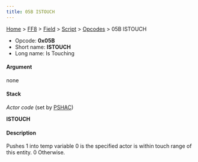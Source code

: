 ```yaml
---
title: 05B ISTOUCH
---
```


[Home](Main%20Page.md) > [FF8](FF8.md) > [Field](FF8/Field.md) > [Script](FF8/Field/Script.md) > [Opcodes](FF8/Field/Script/Opcodes.md) > 05B ISTOUCH

-   Opcode: **0x05B**
-   Short name: **ISTOUCH**
-   Long name: Is Touching

#### Argument

none

#### Stack

  
*Actor code* (set by [PSHAC][])

**ISTOUCH**

#### Description

Pushes 1 into temp variable 0 is the specified actor is within touch
range of this entity. 0 Otherwise.

  [PSHAC]: 013%20PSHAC.md "wikilink"
